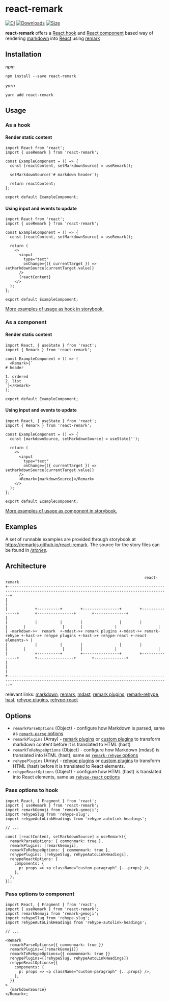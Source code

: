# react-remark

[![CI](https://github.com/remarkjs/react-remark/workflows/CI/badge.svg?branch=main)](https://github.com/remarkjs/react-remark/actions?query=workflow%3ACI)
[![Downloads](https://img.shields.io/npm/dm/react-remark.svg)](https://www.npmjs.com/package/react-remark)
[![Size](https://img.shields.io/bundlephobia/minzip/react-remark.svg)](https://bundlephobia.com/result?p=react-remark)

**react-remark** offers a [React hook](https://reactjs.org/docs/hooks-intro.html) and [React component](https://reactjs.org/docs/glossary.html#components) based way of rendering [markdown](https://commonmark.org/) into [React](https://reactjs.org) using [remark](https://github.com/remarkjs/remark)

## Installation

_npm_

```
npm install --save react-remark
```

_yarn_

```
yarn add react-remark
```

## Usage

### As a hook

#### Render static content

```tsx
import React from 'react';
import { useRemark } from 'react-remark';

const ExampleComponent = () => {
  const [reactContent, setMarkdownSource] = useRemark();

  setMarkdownSource('# markdown header');

  return reactContent;
};

export default ExampleComponent;
```

#### Using input and events to update

```tsx
import React from 'react';
import { useRemark } from 'react-remark';

const ExampleComponent = () => {
  const [reactContent, setMarkdownSource] = useRemark();

  return (
    <>
      <input
        type="text"
        onChange={({ currentTarget }) => setMarkdownSource(currentTarget.value)}
      />
      {reactContent}
    </>
  );
};

export default ExampleComponent;
```

[More examples of usage as hook in storybook.](https://remarkjs.github.io/react-remark/?path=/story/remark-hook--default)

### As a component

#### Render static content

```tsx
import React, { useState } from 'react';
import { Remark } from 'react-remark';

const ExampleComponent = () => (
  <Remark>{`
# header

1. ordered
2. list
`}</Remark>
);

export default ExampleComponent;
```

#### Using input and events to update

```tsx
import React, { useState } from 'react';
import { Remark } from 'react-remark';

const ExampleComponent = () => {
  const [markdownSource, setMarkdownSource] = useState('');

  return (
    <>
      <input
        type="text"
        onChange={({ currentTarget }) => setMarkdownSource(currentTarget.value)}
      />
      <Remark>{markdownSource}</Remark>
    </>
  );
};

export default ExampleComponent;
```

[More examples of usage as component in storybook.](https://remarkjs.github.io/react-remark/?path=/story/remark-component--default)

## Examples

A set of runnable examples are provided through storybook at <https://remarkjs.github.io/react-remark>.
The source for the story files can be found in [_/stories_](./stories).

## Architecture

```
                                                             react-remark
+---------------------------------------------------------------------------------------------------------------------------------------------+
|                                                                                                                                             |
|            +----------+        +----------------+        +---------------+       +----------------+       +--------------+                  |
|            |          |        |                |        |               |       |                |       |              |                  |
| -markdown->+  remark  +-mdast->+ remark plugins +-mdast->+ remark-rehype +-hast->+ rehype plugins +-hast->+ rehype-react +-react elements-> |
|            |          |        |                |        |               |       |                |       |              |                  |
|            +----------+        +----------------+        +---------------+       +----------------+       +--------------+                  |
|                                                                                                                                             |
+---------------------------------------------------------------------------------------------------------------------------------------------+
```

relevant links: [markdown](https://commonmark.org), [remark](https://github.com/remarkjs/remark), [mdast](https://github.com/syntax-tree/mdast), [remark plugins](https://github.com/remarkjs/remark/blob/main/doc/plugins.md), [remark-rehype](https://github.com/remarkjs/remark-rehype), [hast](https://github.com/syntax-tree/hast), [rehype plugins](https://github.com/rehypejs/rehype/blob/main/doc/plugins.md), [rehype-react](https://github.com/rehypejs/rehype-react)

## Options

- `remarkParseOptions` (Object) - configure how Markdown is parsed, same as [`remark-parse` options](https://github.com/remarkjs/remark/tree/main/packages/remark-parse#options)
- `remarkPlugins` (Array) - [remark plugins](https://github.com/remarkjs/remark/blob/main/doc/plugins.md) or [custom plugins](https://unifiedjs.com/learn/guide/create-a-plugin) to transform markdown content before it is translated to HTML (hast)
- `remarkToRehypeOptions` (Object) - configure how Markdown (mdast) is translated into HTML (hast), same as [`remark-rehype` options](https://github.com/remarkjs/remark-rehype#api)
- `rehypePlugins` (Array) - [rehype plugins](https://github.com/rehypejs/rehype/blob/main/doc/plugins.md) or [custom plugins](https://unifiedjs.com/learn/guide/create-a-plugin) to transform HTML (hast) before it is translated to React elements.
- `rehypeReactOptions` (Object) - configure how HTML (hast) is translated into React elements, same as [`rehype-react` options](https://github.com/rehypejs/rehype-react#options)

### Pass options to hook

```tsx
import React, { Fragment } from 'react';
import { useRemark } from 'react-remark';
import remarkGemoji from 'remark-gemoji';
import rehypeSlug from 'rehype-slug';
import rehypeAutoLinkHeadings from 'rehype-autolink-headings';

// ...

const [reactContent, setMarkdownSource] = useRemark({
  remarkParseOptions: { commonmark: true },
  remarkPlugins: [remarkGemoji],
  remarkToRehypeOptions: { commonmark: true },
  rehypePlugins: [rehypeSlug, rehypeAutoLinkHeadings],
  rehypeReactOptions: {
    components: {
      p: props => <p className="custom-paragraph" {...props} />,
    },
  },
});
```

### Pass options to component

```tsx
import React, { Fragment } from 'react';
import { useRemark } from 'react-remark';
import remarkGemoji from 'remark-gemoji';
import rehypeSlug from 'rehype-slug';
import rehypeAutoLinkHeadings from 'rehype-autolink-headings';

// ...

<Remark
  remarkParseOptions={{ commonmark: true }}
  remarkPlugins={[remarkGemoji]}
  remarkToRehypeOptions={{ commonmark: true }}
  rehypePlugins={[rehypeSlug, rehypeAutoLinkHeadings]}
  rehypeReactOptions={{
    components: {
      p: props => <p className="custom-paragraph" {...props} />,
    },
  }}
>
  {markdownSource}
</Remark>;
```
